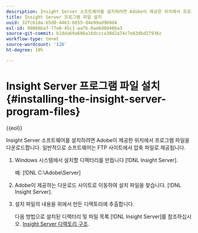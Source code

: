 ```yaml
---
description: Insight Server 소프트웨어를 설치하려면 Adobe이 제공한 위치에서 프로그램 파일을 다운로드합니다. 일반적으로 소프트웨어는 FTP 사이트에서 압축 파일로 제공됩니다.
title: Insight Server 프로그램 파일 설치
uuid: 32fc61da-b5d0-4463-b655-d4e99ad960d4
exl-id: 98066ba7-77e0-45c1-aafb-0ae6d8d48ba3
source-git-commit: b1dda69a606a16dccca30d2a74c7e63dbd27936c
workflow-type: tm+mt
source-wordcount: '126'
ht-degree: 10%

---
```


# Insight Server 프로그램 파일 설치{#installing-the-insight-server-program-files}

{{eol}}

Insight Server 소프트웨어를 설치하려면 Adobe이 제공한 위치에서 프로그램 파일을 다운로드합니다. 일반적으로 소프트웨어는 FTP 사이트에서 압축 파일로 제공됩니다.

1. Windows 시스템에서 설치할 디렉터리를 만듭니다 [!DNL Insight Server].

   예: [!DNL C:\Adobe\Server]

1. Adobe이 제공하는 다운로드 사이트로 이동하여 설치 파일을 찾습니다. [!DNL Insight Server].
1. 설치 파일의 내용을 위에서 만든 디렉토리에 추출합니다.

   다음 방법으로 설치된 디렉터리 및 파일 목록 [!DNL Insight Server]를 참조하십시오. [Insight Server 디렉토리 구조](../../../../home/c-inst-svr/c-cfg-stgs-ref/c-ins-svr-dir-str.md#concept-5bcc8cf6d4d44fa6be43a97d23d1a20c).
